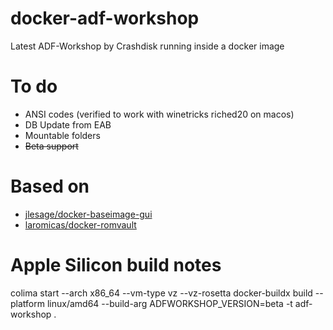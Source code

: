 # docker-adf-workshop
Latest ADF-Workshop by Crashdisk running inside a docker image

# To do
* ANSI codes (verified to work with winetricks riched20 on macos)
* DB Update from EAB
* Mountable folders
* ~~Beta support~~

# Based on
* [jlesage/docker-baseimage-gui](https://github.com/jlesage/docker-baseimage-gui/)
* [laromicas/docker-romvault](https://github.com/laromicas/docker-romvault/)

# Apple Silicon build notes
colima start --arch x86_64 --vm-type vz --vz-rosetta
docker-buildx build --platform linux/amd64 --build-arg ADFWORKSHOP_VERSION=beta -t adf-workshop .